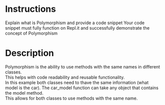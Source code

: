 # Instructions

Explain what is Polymorphism and provide a code snippet
Your code snippet must fully function on Repl.it and successfully demonstrate the concept of Polymorphism

# Description

Polymorphism is the ability to use methods with the same names in different classes.  
This helps with code readability and reusable functionality.  
In this example both classes need to thave the same information (what model is the car).
The car_model function can take any object that contains the model method.  
This allows for both classes to use methods with the same name.

